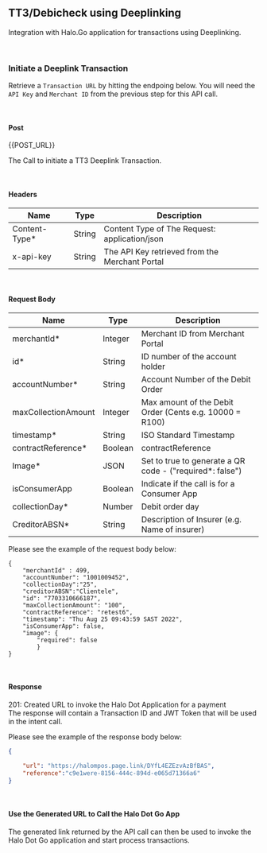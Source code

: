 
## TT3/Debicheck using Deeplinking

Integration with Halo.Go application for transactions using Deeplinking.

<br/>

### Initiate a Deeplink Transaction

Retrieve a ```Transaction URL``` by hitting the endpoing below. You will need the ```API Key``` and ```Merchant
ID``` from the previous step for this API call.

<br/>

#### Post

{{POST_URL}}


The Call to initiate a TT3 Deeplink Transaction.

<br/>

#### Headers

| Name |Type | Description |
| ----------- | ----------- |-------------|
| Content-Type* | String | Content Type of The Request: application/json|
| x-api-key| String | The API Key retrieved from the Merchant Portal|

<br/>

#### Request Body

| Name |Type | Description |
| ----------- | ----------- |-------------|
| merchantId* | Integer | Merchant ID from Merchant Portal|
| id* | String | ID number of the account holder |
| accountNumber*| String | Account Number of the Debit Order |
| maxCollectionAmount |Integer | Max amount of the Debit Order (Cents e.g. 10000 = R100)|
| timestamp* | String | ISO Standard Timestamp |
| contractReference* | Boolean | contractReference |
| Image* | JSON | Set to true to generate a QR code - ("required*: false")|
| isConsumerApp | Boolean | Indicate if the call is for a Consumer App |
| collectionDay* | Number | Debit order day |
| CreditorABSN* | String | Description of Insurer (e.g. Name of insurer)|



Please see the example of the request body below:

```
{
    "merchantId" : 499,
    "accountNumber": "1001009452",
    "collectionDay":"25",
    "creditorABSN":"Clientele",
    "id": "7703310666187",
    "maxCollectionAmount": "100",
    "contractReference": "retest6",
    "timestamp": "Thu Aug 25 09:43:59 SAST 2022",
    "isConsumerApp": false,
    "image": {
        "required": false
        }
}
```
<br/>

#### Response

201: Created URL to invoke the Halo Dot Application for a payment
<br/>
The response will contain a Transaction ID and JWT Token that will be used in the intent call.

Please see the example of the response body below:

```json
{

    "url": "https://halompos.page.link/DYfL4EZEzvAzBfBAS",
    "reference":"c9e1were-8156-444c-894d-e065d71366a6"
}
```
<br/>

#### Use the Generated URL to Call the Halo Dot Go App

The generated link returned by the API call can then be used to invoke the Halo Dot Go application and start process transactions.